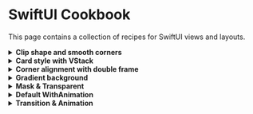 # SwiftUI Cookbook

This page contains a collection of recipes for SwiftUI views and layouts.

<details><summary><b>Clip shape and smooth corners</b></summary>
<p>
<img src="images/clip-shape.png" />
</p>
</details>

<details><summary><b>Card style with VStack</b></summary>
<p>
<img src="images/card-style.png" />
</p>
</details>

<details><summary><b>Corner alignment with double frame</b></summary>
<p>
<img src="images/corner-alignment.png" />
</p>
</details>

<details><summary><b>Gradient background</b></summary>
<p>
<img src="images/gradient-bg.png" />
</p>
</details>

<details><summary><b>Mask & Transparent</b></summary>
<p>
<img src="images/mask.png" />
</p>
</details>

<details><summary><b>Default WithAnimation</b></summary>
<p>
<img src="images/with-animation.png" />
</p>
</details>

<details><summary><b>Transition & Animation</b></summary>
<p>
<img src="images/transition-animation.png" />
</p>
</details>
